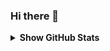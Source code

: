 ### Hi there 👋

<!-- Github Stats -->
<details>
<summary><b> Show GitHub Stats </b></summary>
<p align="center">
    <img alt = "GitHub Stats" src="https://github-readme-stats.vercel.app/api?username=putrafirman&show_icons=true&hide=issues&icon_color=000000&hide_border=true&title_color=5391FE&text_color=555">
</p>
</details> 

<!--
**putrafirman/putrafirman** is a ✨ _special_ ✨ repository because its `README.md` (this file) appears on your GitHub profile.

Here are some ideas to get you started:

- 🔭 I’m currently working on ...
- 🌱 I’m currently learning ...
- 👯 I’m looking to collaborate on ...
- 🤔 I’m looking for help with ...
- 💬 Ask me about ...
- 📫 How to reach me: ...
- 😄 Pronouns: ...
- ⚡ Fun fact: ...
-->
